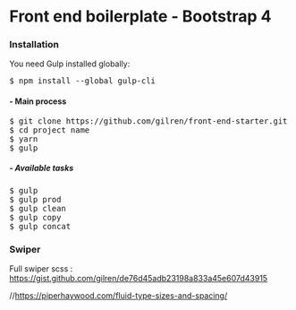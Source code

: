 # Front end boilerplate - Bootstrap 4

### Installation
You need Gulp installed globally:
<pre>
$ npm install --global gulp-cli
</pre>

#### - Main process
<pre>
$ git clone https://github.com/gilren/front-end-starter.git project name
$ cd project name
$ yarn
$ gulp
</pre>

##### - Available tasks
<pre>
$ gulp
$ gulp prod
$ gulp clean
$ gulp copy
$ gulp concat
</pre>

### Swiper
Full swiper scss : https://gist.github.com/gilren/de76d45adb23198a833a45e607d43915

//https://piperhaywood.com/fluid-type-sizes-and-spacing/
